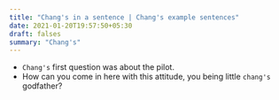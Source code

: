 ```yaml
---
title: "Chang's in a sentence | Chang's example sentences"
date: 2021-01-20T19:57:50+05:30
draft: falses
summary: "Chang's"
---
```

- `Chang's` first question was about the pilot.
- How can you come in here with this attitude, you being little `chang's` godfather?
                 
